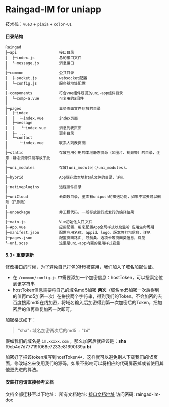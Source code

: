 # Raingad-IM for uniapp

技术栈：`vue3` + `pinia` + `color-UI`

#### 目录结构
```
Raingad
├─api                   接口目录
│  ├─index.js           总的接口文件
│  └─message.js         消息接口
│
├─common                公共目录
│  ├─socket.js          websocket配置
│  └─config.js          服务器地址配置
│ 
│─components            符合vue组件规范的uni-app组件目录
│  └─comp-a.vue         可复用的a组件
│
├─pages                 业务页面文件存放的目录
│  ├─index
│  │  └─index.vue       index页面
│  ├─message
│  │   └─index.vue      消息列表页面
│  ├─ ...               更多目录
│  └─contact
│     └─index.vue       联系人列表页面
│
├─static                存放应用引用的本地静态资源（如图片、视频等）的目录，注意：静态资源只能存放于此
│
├─uni_modules           存放[uni_module](/uni_modules)。
│
├─hybrid                App端存放本地html文件的目录，详见
│
├─nativeplugins         远程插件目录
│
├─uniCloud              云函数目录，里面有unipush的推送功能，如果不需要可以删除（已删除）
│
├─unpackage             非工程代码，一般存放运行或发行的编译结果
│
├─main.js               Vue初始化入口文件
├─App.vue               应用配置，用来配置App全局样式以及监听 应用生命周期
├─manifest.json         配置应用名称、appid、logo、版本等打包信息，详见
├─pages.json            配置页面路由、导航条、选项卡等页面类信息，详见
└─uni.scss              这里是uni-app内置的常用样式变量
```

#### 5.3+ 重要更新
修改接口的时候，为了避免自己打包的H5被盗用，我们加入了域名加密认证。
- 在 `/common/config.js` 中需要添加一个加密信息：hostToken，可以搜索定位到该字符串
- hostToken信息需要将自己的域名md5加密 **两次**（域名md5加密一次后得到的值再md5加密一次）在拼接两个字符串，得到我们的Token。不会加密的去百度搜索md5在线加密，将域名输入后加密得到第一次加密后的Token，把加密后的值再重复加密一次即可。

加密格式如下：

> "sha"+域名加密两次后的md5 + "bi"

假如我们的域名是 `im.xxxxx.com` ，那么加密后就应该是：**sha** f9cb4d7d77719f068e7233e81690f39a **bi**

加密好了把该token填写到hostToken中，这样就可以避免别人下载我们的h5页面，修改域名来使用我们的源码，如果不影响可以将相应的代码屏蔽掉或者使用其他更先进的算法。

#### 安装打包请直接参考文档
文档全部迁移至以下地址：
所有文档地址: [接口文档地址](https://apifox.com/apidoc/shared-e563aed5-7578-4620-913f-f6746ece6067) 访问密码: raingad-im-doc